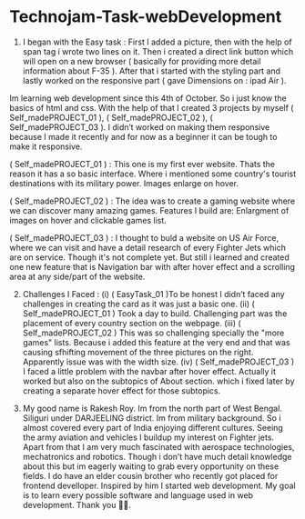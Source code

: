 # Technojam-Task-webDevelopment


  1. I began with the Easy task :
First I added a picture, then with the help of span tag i wrote two lines on it. Then i created a direct link button which will open on a new browser ( basically for providing more detail information about F-35 ). After that i started with the styling part and lastly worked on the responsive part ( gave Dimensions on : ipad Air ).

Im learning web development since this 4th of October. So i just know the basics of html and css. With the help of that I created 3 projects by myself ( Self_madePROJECT_01 ), 
( Self_madePROJECT_02 ), ( Self_madePROJECT_03 ). I didn’t worked on making them responsive because I made it recently and for now as a beginner it can be tough to make it responsive.

( Self_madePROJECT_01 )  :   This one is my first ever website. Thats the reason it has a so basic interface. Where i mentioned some country's tourist destinations with its military power. Images enlarge on hover.

( Self_madePROJECT_02 )  :   The idea was to create a gaming website where we can discover many amazing games. Features I build are: Enlargment of images on hover and clickable games list.

( Self_madePROJECT_03 )  :   I thought to buld a website on US Air Force, where we can visit and have a detail research of every Fighter Jets which are on service. Though it's not complete yet. But still i learned and created one new feature that is Navigation bar with after hover effect and a scrolling area at any side/part of the website.

2. Challenges I Faced :
(i)    ( EasyTask_01 )To be honest I didn’t faced any challenges in creating the card as it was just a basic one. 
(ii)   ( Self_madePROJECT_01 ) Took a day to build. Challenging part was the placement of every country section on the webpage.
(iii)  ( Self_madePROJECT_02 ) This was so challenging specially the "more games" lists. Because i added this feature at the very end and that was causing sfhifting movement of 
       the three pictures on the right. Apparently issue was with the width size.
(iv)   ( Self_madePROJECT_03 ) I faced a little problem with the navbar after hover effect. Actually it worked but also on the subtopics of About section. which i fixed later 
       by creating a separate hover effect for those subtopics.

3. My good name is Rakesh Roy. Im from the north part of West Bengal. Siliguri under DARJEELING district. Im from military background. So i almost covered every part of India enjoying different cultures. Seeing the army aviation and vehicles I buildup my interest on Fighter jets. Apart from that I am very much fascinated with aerospace technologies, mechatronics and robotics. Though i don’t have much detail knowledge about this but im eagerly waiting to grab every opportunity on these fields. I do have an elder cousin brother who recently got placed for frontend develloper. Inspired by him I started web development. My goal is to learn every possible software and language used in web development. Thank you 🙏🏻.